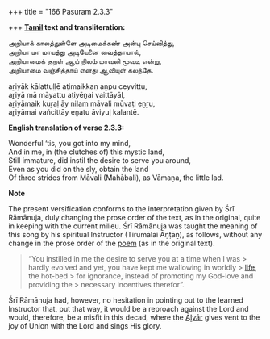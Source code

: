 +++
title = "166 Pasuram 2.3.3"

+++
**[Tamil](/definition/tamil#history "show Tamil definitions") text and transliteration:**

அறியாக் காலத்துள்ளே அடிமைக்கண் அன்பு செய்வித்து,  
அறியா மா மாயத்து அடியேனை வைத்தாயால்,  
அறியாமைக் குறள் ஆய் நிலம் மாவலி மூவடி என்று,  
அறியாமை வஞ்சித்தாய் எனது ஆவியுள் கலந்தே.

aṟiyāk kālattuḷḷē aṭimaikkaṇ aṉpu ceyvittu,  
aṟiyā mā māyattu aṭiyēṉai vaittāyāl,  
aṟiyāmaik kuṟaḷ āy [nilam](/definition/nilam#history "show nilam definitions") māvali mūvaṭi eṉṟu,  
aṟiyāmai vañcittāy eṉatu āviyuḷ kalantē.

**English translation of verse 2.3.3:**

Wonderful ‘tis, you got into my mind,  
And in me, in (the clutches of) this mystic land,  
Still immature, did instil the desire to serve you around,  
Even as you did on the sly, obtain the land  
Of three strides from Māvali (Mahābali), as Vāmaṉa, the little lad.

**Note**

The present versification conforms to the interpretation given by Śrī Rāmānuja, duly changing the prose order of the text, as in the original, quite in keeping with the current milieu. Śrī Rāmānuja was taught the meaning of this song by his spiritual Instructor (Tirumālai Āṇṭāṉ), as follows, without any change in the prose order of the [poem](/definition/poem#history "show poem definitions") (as in the original text).

> “You instilled in me the desire to serve you at a time when I was > hardly evolved and yet, you have kept me wallowing in worldly > [life](/definition/life#history "show life definitions"), the hot-bed > for ignorance, instead of promoting my God-love and providing the > necessary incentives therefor”.

Śrī Rāmānuja had, however, no hesitation in pointing out to the learned Instructor that, put that way, it would be a reproach against the Lord and would, therefore, be a misfit in this decad, where the [Āḻvār](/definition/aḻvar#vaishnavism "show Āḻvār definitions") gives vent to the joy of Union with the Lord and sings His glory.


